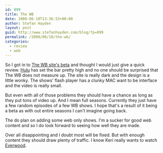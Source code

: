 ```yaml
---
id: 899
title: The WB
date: 2008-06-10T13:36:53+00:00
author: Stefan Hayden
layout: post
guid: http://www.stefanhayden.com/blog/?p=899
permalink: /2008/06/10/the-wb/
categories:
  - review
  - web
---
```

So I got in to <a href="http://beta.thewb.com">The WB site's beta</a> and thought I would just give a quick review. <a href="http://www.hulu.com">Hulu</a> has set the bar pretty high and no one should be surprised that The WB does not measure up. The site is really dark and the design is a little wonky. The shows' flash player has a clunky MAC want to be interface and the video is really small.

But even with all of those problems they should have a chance as long as they put tons of video up. And I mean full seasons. Currently they just have a few random episodes of a few WB shows. I hope that's a result of it being a beta as with out entire seasons I can't imagine going back.

The do plan on adding some web only shows. I'm a sucker for good web content and so I do look forward to seeing how well they are made.

Over all disappointing and I doubt most will be fixed. But with enough content they should draw plenty of traffic. I know Keri really wants to watch <a href="http://en.wikipedia.org/wiki/Everwood">Everwood</a>.